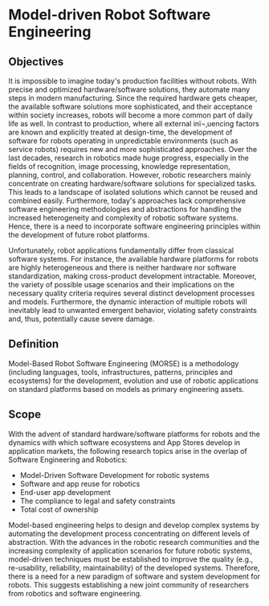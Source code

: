 # Model-driven Robot Software Engineering

## Objectives

It is impossible to imagine today's production facilities without robots. With precise and optimized hardware/software solutions, they automate many steps in modern manufacturing. Since the required hardware gets cheaper, the available software solutions more sophisticated, and their acceptance within society increases, robots will become a more common part of daily life as well. In contrast to production, where all external inï¬‚uencing factors are known and explicitly treated at design-time, the development of software for robots operating in unpredictable environments (such as service robots) requires new and more sophisticated approaches. Over the last decades, research in robotics made huge progress, especially in the fields of recognition, image processing, knowledge representation, planning, control, and collaboration. However, robotic researchers mainly concentrate on creating hardware/software solutions for specialized tasks. This leads to a landscape of isolated solutions which cannot be reused and combined easily. Furthermore, today's approaches lack comprehensive software engineering methodologies and abstractions for handling the increased heterogeneity and complexity of robotic software systems. Hence, there is a need to incorporate software engineering principles within the development of future robot platforms.

Unfortunately, robot applications fundamentally differ from classical software systems. For instance, the available hardware platforms for robots are highly heterogeneous and there is neither hardware nor software standardization, making cross-product development intractable. Moreover, the variety of possible usage scenarios and their implications on the necessary quality criteria requires several distinct development processes and models. Furthermore, the dynamic interaction of multiple robots will inevitably lead to unwanted emergent behavior, violating safety constraints and, thus, potentially cause severe damage.

## Definition

Model-Based Robot Software Engineering (MORSE) is a methodology (including languages, tools, infrastructures, patterns, principles and ecosystems) for the development, evolution and use of robotic applications on standard platforms based on models as primary engineering assets.

## Scope

With the advent of standard hardware/software platforms for robots and the dynamics with which software ecosystems and App Stores develop in application markets, the following research topics arise in the overlap of Software Engineering and Robotics:

* Model-Driven Software Development for robotic systems
* Software and app reuse for robotics
* End-user app development
* The compliance to legal and safety constraints
* Total cost of ownership 

Model-based engineering helps to design and develop complex systems by automating the development process concentrating on different levels of abstraction. With the advances in the robotic research communities and the increasing complexity of application scenarios for future robotic systems, model-driven techniques must be established to improve the quality (e.g., re-usability, reliability, maintainability) of the developed systems. Therefore, there is a need for a new paradigm of software and system development for robots. This suggests establishing a new joint community of researchers from robotics and software engineering.
